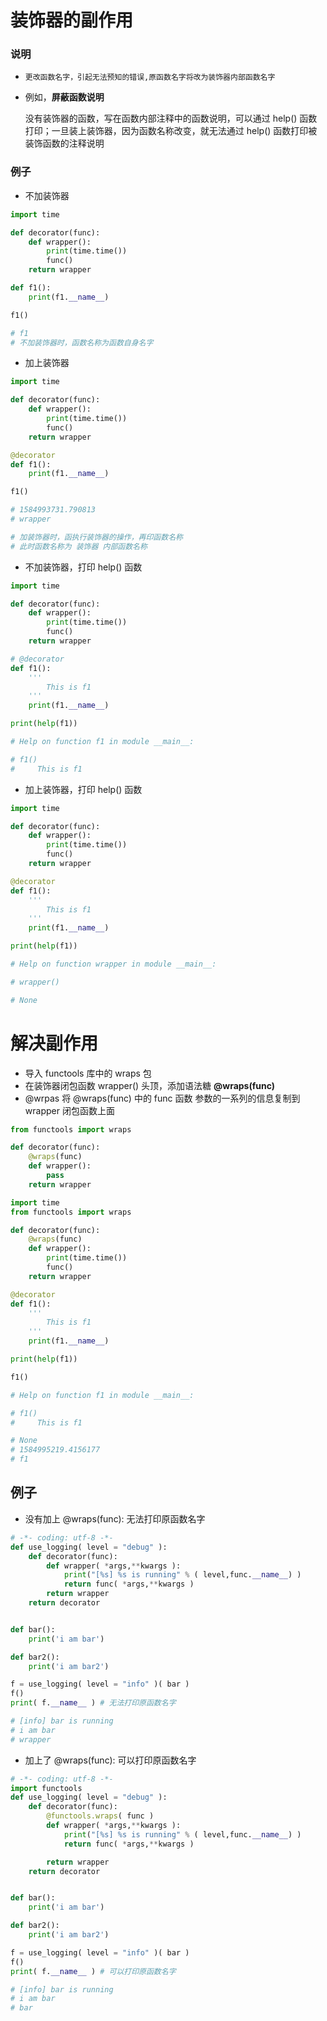 # 装饰器的副作用

### 说明

- `更改函数名字，引起无法预知的错误,原函数名字将改为装饰器内部函数名字`

- 例如，**屏蔽函数说明**

  没有装饰器的函数，写在函数内部注释中的函数说明，可以通过 help() 函数打印；一旦装上装饰器，因为函数名称改变，就无法通过 help() 函数打印被装饰函数的注释说明

### 例子

- 不加装饰器

```python
import time

def decorator(func):
    def wrapper():
        print(time.time())
        func()
    return wrapper

def f1():
    print(f1.__name__)

f1()

# f1    
# 不加装饰器时，函数名称为函数自身名字
```

- 加上装饰器

```python
import time

def decorator(func):
    def wrapper():
        print(time.time())
        func()
    return wrapper

@decorator
def f1():
    print(f1.__name__)

f1()

# 1584993731.790813
# wrapper

# 加装饰器时，函执行装饰器的操作，再印函数名称
# 此时函数名称为 装饰器 内部函数名称
```

- 不加装饰器，打印 help() 函数

```python
import time

def decorator(func):
    def wrapper():
        print(time.time())
        func()
    return wrapper

# @decorator
def f1():
    '''
        This is f1
    '''
    print(f1.__name__)

print(help(f1))

# Help on function f1 in module __main__:

# f1()
#     This is f1
```

- 加上装饰器，打印 help() 函数

```python
import time

def decorator(func):
    def wrapper():
        print(time.time())
        func()
    return wrapper

@decorator
def f1():
    '''
        This is f1
    '''
    print(f1.__name__)

print(help(f1))

# Help on function wrapper in module __main__:

# wrapper()

# None
```

# 解决副作用

- 导入 functools 库中的 wraps 包
- 在装饰器闭包函数 wrapper() 头顶，添加语法糖 **@wraps(func)**
- @wrpas 将 @wraps(func) 中的 func 函数 参数的一系列的信息复制到 wrapper 闭包函数上面

```python
from functools import wraps

def decorator(func):
    @wraps(func)
    def wrapper():
    	pass
    return wrapper
```

```python
import time
from functools import wraps

def decorator(func):
    @wraps(func)
    def wrapper():
        print(time.time())
        func()
    return wrapper

@decorator
def f1():
    '''
        This is f1
    '''
    print(f1.__name__)

print(help(f1))

f1()

# Help on function f1 in module __main__:

# f1()
#     This is f1

# None
# 1584995219.4156177
# f1
```

## 例子

- 没有加上 @wraps(func): 无法打印原函数名字

```python
# -*- coding: utf-8 -*-
def use_logging( level = "debug" ):
    def decorator(func):
        def wrapper( *args,**kwargs ):
            print("[%s] %s is running" % ( level,func.__name__) )
            return func( *args,**kwargs )
        return wrapper
    return decorator


def bar():
    print('i am bar')

def bar2():
    print('i am bar2')

f = use_logging( level = "info" )( bar )
f()
print( f.__name__ ) # 无法打印原函数名字

# [info] bar is running
# i am bar
# wrapper
```

- 加上了 @wraps(func): 可以打印原函数名字

```python
# -*- coding: utf-8 -*-
import functools
def use_logging( level = "debug" ):
    def decorator(func):
        @functools.wraps( func )
        def wrapper( *args,**kwargs ):
            print("[%s] %s is running" % ( level,func.__name__) )
            return func( *args,**kwargs )

        return wrapper
    return decorator


def bar():
    print('i am bar')

def bar2():
    print('i am bar2')

f = use_logging( level = "info" )( bar )
f()
print( f.__name__ ) # 可以打印原函数名字

# [info] bar is running
# i am bar
# bar

```

